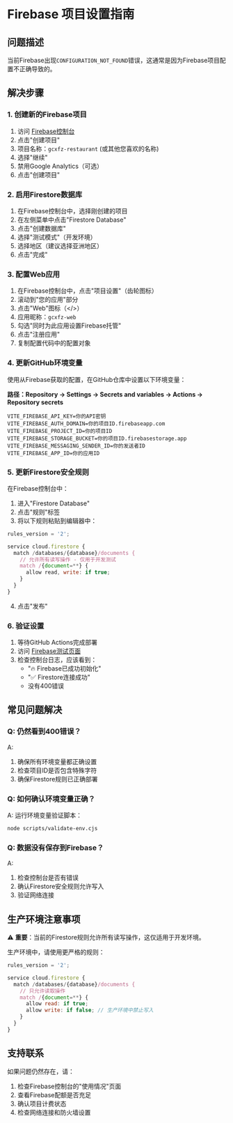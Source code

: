 # Firebase 项目设置指南

## 问题描述

当前Firebase出现`CONFIGURATION_NOT_FOUND`错误，这通常是因为Firebase项目配置不正确导致的。

## 解决步骤

### 1. 创建新的Firebase项目

1. 访问 [Firebase控制台](https://console.firebase.google.com/)
2. 点击"创建项目"
3. 项目名称：`gcxfz-restaurant` (或其他您喜欢的名称)
4. 选择"继续"
5. 禁用Google Analytics（可选）
6. 点击"创建项目"

### 2. 启用Firestore数据库

1. 在Firebase控制台中，选择刚创建的项目
2. 在左侧菜单中点击"Firestore Database"
3. 点击"创建数据库"
4. 选择"测试模式"（开发环境）
5. 选择地区（建议选择亚洲地区）
6. 点击"完成"

### 3. 配置Web应用

1. 在Firebase控制台中，点击"项目设置"（齿轮图标）
2. 滚动到"您的应用"部分
3. 点击"Web"图标（</>）
4. 应用昵称：`gcxfz-web`
5. 勾选"同时为此应用设置Firebase托管"
6. 点击"注册应用"
7. 复制配置代码中的配置对象

### 4. 更新GitHub环境变量

使用从Firebase获取的配置，在GitHub仓库中设置以下环境变量：

**路径：Repository → Settings → Secrets and variables → Actions → Repository secrets**

```
VITE_FIREBASE_API_KEY=你的API密钥
VITE_FIREBASE_AUTH_DOMAIN=你的项目ID.firebaseapp.com
VITE_FIREBASE_PROJECT_ID=你的项目ID
VITE_FIREBASE_STORAGE_BUCKET=你的项目ID.firebasestorage.app
VITE_FIREBASE_MESSAGING_SENDER_ID=你的发送者ID
VITE_FIREBASE_APP_ID=你的应用ID
```

### 5. 更新Firestore安全规则

在Firebase控制台中：

1. 进入"Firestore Database"
2. 点击"规则"标签
3. 将以下规则粘贴到编辑器中：

```javascript
rules_version = '2';

service cloud.firestore {
  match /databases/{database}/documents {
    // 允许所有读写操作 - 仅用于开发测试
    match /{document=**} {
      allow read, write: if true;
    }
  }
}
```

4. 点击"发布"

### 6. 验证设置

1. 等待GitHub Actions完成部署
2. 访问 [Firebase测试页面](https://sssjjw.github.io/gcxfz/firebase-test.html)
3. 检查控制台日志，应该看到：
   - "🔥 Firebase已成功初始化"
   - "✅ Firestore连接成功"
   - 没有400错误

## 常见问题解决

### Q: 仍然看到400错误？
A: 
1. 确保所有环境变量都正确设置
2. 检查项目ID是否包含特殊字符
3. 确保Firestore规则已正确部署

### Q: 如何确认环境变量正确？
A: 运行环境变量验证脚本：
```bash
node scripts/validate-env.cjs
```

### Q: 数据没有保存到Firebase？
A: 
1. 检查控制台是否有错误
2. 确认Firestore安全规则允许写入
3. 验证网络连接

## 生产环境注意事项

⚠️ **重要**：当前的Firestore规则允许所有读写操作，这仅适用于开发环境。

生产环境中，请使用更严格的规则：

```javascript
rules_version = '2';

service cloud.firestore {
  match /databases/{database}/documents {
    // 只允许读取操作
    match /{document=**} {
      allow read: if true;
      allow write: if false; // 生产环境中禁止写入
    }
  }
}
```

## 支持联系

如果问题仍然存在，请：
1. 检查Firebase控制台的"使用情况"页面
2. 查看Firebase配额是否充足
3. 确认项目计费状态
4. 检查网络连接和防火墙设置 